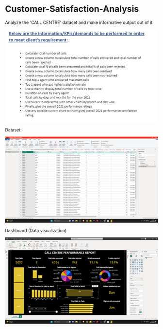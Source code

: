 # Customer-Satisfaction-Analysis
Analyze the 'CALL CENTRE' dataset and make informative output out of it.

![Alt text](https://github.com/Aditya-Mandothia/Customer-Satisfaction-Analysis/blob/2bf80a8557604177357aac4996e71e1d8469cda8/Screenshot%202023-08-11%20195957.jpg)

Dataset:

![Alt text](https://github.com/Aditya-Mandothia/Customer-Satisfaction-Analysis/blob/6fa0c70fd49adcc29431dd6a4b50f2d13f0adca5/Screenshot%20(83).png)



Dashboard (Data visualization)

![Alt text](https://github.com/Aditya-Mandothia/Customer-Satisfaction-Analysis/blob/6fa0c70fd49adcc29431dd6a4b50f2d13f0adca5/Screenshot%20(84).png)



